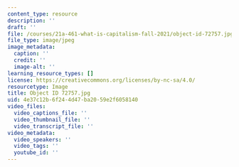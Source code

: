 ```yaml
---
content_type: resource
description: ''
draft: ''
file: /courses/21a-461-what-is-capitalism-fall-2021/object-id-72757.jpg
file_type: image/jpeg
image_metadata:
  caption: ''
  credit: ''
  image-alt: ''
learning_resource_types: []
license: https://creativecommons.org/licenses/by-nc-sa/4.0/
resourcetype: Image
title: Object ID 72757.jpg
uid: 4e37c12b-6f24-4d47-ba20-59e2f6058140
video_files:
  video_captions_file: ''
  video_thumbnail_file: ''
  video_transcript_file: ''
video_metadata:
  video_speakers: ''
  video_tags: ''
  youtube_id: ''
---
```

